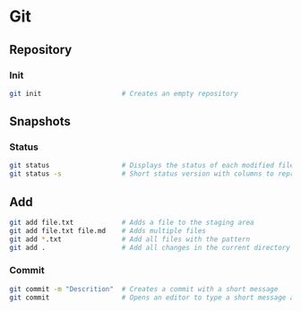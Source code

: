 # Git
## Repository
### Init
```bash
git init                    # Creates an empty repository
```

## Snapshots
### Status
```bash
git status                  # Displays the status of each modified file
git status -s               # Short status version with columns to represent index and working directory
```

## Add
```bash
git add file.txt            # Adds a file to the staging area
git add file.txt file.md    # Adds multiple files
git add *.txt               # Add all files with the pattern
git add .                   # Add all changes in the current directory
```

### Commit
```bash
git commit -m "Descrition"  # Creates a commit with a short message
git commit                  # Opens an editor to type a short message and a description
```